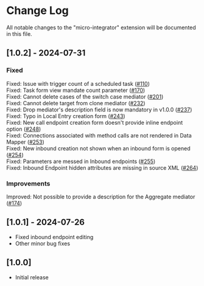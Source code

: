 # Change Log

All notable changes to the "micro-integrator" extension will be documented in this file.

## [1.0.2] - 2024-07-31

### Fixed

Fixed: Issue with trigger count of a scheduled task ([#110](https://github.com/wso2/mi-vscode/issues/110))  
Fixed: Task form view mandate count parameter ([#170](https://github.com/wso2/mi-vscode/issues/170))  
Fixed: Cannot delete cases of the switch case mediator ([#201](https://github.com/wso2/mi-vscode/issues/201))  
Fixed: Cannot delete target from clone mediator ([#232](https://github.com/wso2/mi-vscode/issues/232))  
Fixed: Drop mediator's description field is now mandatory in v1.0.0 ([#237](https://github.com/wso2/mi-vscode/issues/237))  
Fixed: Typo in Local Entry creation form ([#243](https://github.com/wso2/mi-vscode/issues/243))  
Fixed: New call endpoint creation form doesn't provide inline endpoint option ([#248](https://github.com/wso2/mi-vscode/issues/248))  
Fixed: Connections associated with method calls are not rendered in Data Mapper ([#253](https://github.com/wso2/mi-vscode/issues/253))  
Fixed: New inbound creation not shown when an inbound form is opened ([#254](https://github.com/wso2/mi-vscode/issues/254))  
Fixed: Parameters are messed in Inbound endpoints ([#255](https://github.com/wso2/mi-vscode/issues/255))  
Fixed: Inbound Endpoint hidden attributes are missing in source XML ([#264](https://github.com/wso2/mi-vscode/issues/264))  
### Improvements

Improved: Not possible to provide a description for the Aggregate mediator ([#174](https://github.com/wso2/mi-vscode/issues/174))  

## [1.0.1] - 2024-07-26

- Fixed inbound endpoint editing 
- Other minor bug fixes

## [1.0.0]

- Initial release
